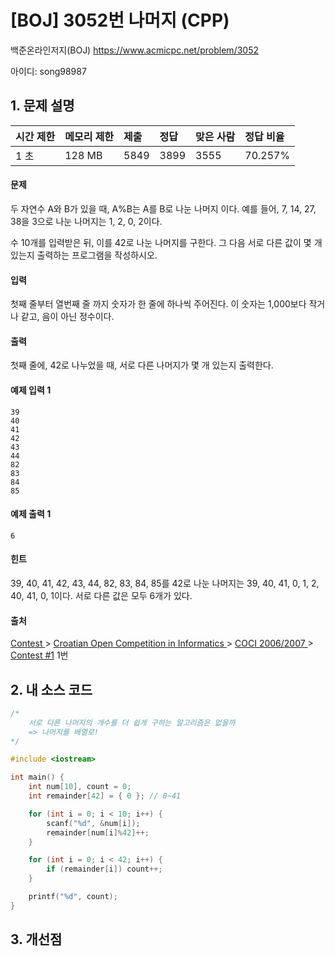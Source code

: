 # [BOJ] 3052번 나머지 (CPP)

백준온라인저지(BOJ) https://www.acmicpc.net/problem/3052

아이디: song98987



## 1. 문제 설명

| 시간 제한 | 메모리 제한 | 제출 | 정답 | 맞은 사람 | 정답 비율 |
| :-------- | :---------- | :--- | :--- | :-------- | :-------- |
| 1 초      | 128 MB      | 5849 | 3899 | 3555      | 70.257%   |

#### 문제

두 자연수 A와 B가 있을 때, A%B는 A를 B로 나눈 나머지 이다. 예를 들어, 7, 14, 27, 38을 3으로 나눈 나머지는 1, 2, 0, 2이다. 

수 10개를 입력받은 뒤, 이를 42로 나눈 나머지를 구한다. 그 다음 서로 다른 값이 몇 개 있는지 출력하는 프로그램을 작성하시오.

#### 입력

첫째 줄부터 열번째 줄 까지 숫자가 한 줄에 하나씩 주어진다. 이 숫자는 1,000보다 작거나 같고, 음이 아닌 정수이다.

#### 출력

첫째 줄에, 42로 나누었을 때, 서로 다른 나머지가 몇 개 있는지 출력한다.



#### 예제 입력 1

```
39
40
41
42
43
44
82
83
84
85
```

#### 예제 출력 1

```
6
```

#### 힌트

39, 40, 41, 42, 43, 44, 82, 83, 84, 85를 42로 나눈 나머지는 39, 40, 41, 0, 1, 2, 40, 41, 0, 1이다. 서로 다른 값은 모두 6개가 있다.

#### 출처

[Contest ](https://www.acmicpc.net/category/45)> [Croatian Open Competition in Informatics ](https://www.acmicpc.net/category/17)> [COCI 2006/2007 ](https://www.acmicpc.net/category/24)> [Contest #1](https://www.acmicpc.net/category/detail/108) 1번



## 2. 내 소스 코드

```C++
/*
	서로 다른 나머지의 개수를 더 쉽게 구하는 알고리즘은 없을까 
	=> 나머지를 배열로!
*/

#include <iostream>

int main() {
	int num[10], count = 0;
	int remainder[42] = { 0 }; // 0~41

	for (int i = 0; i < 10; i++) {
		scanf("%d", &num[i]); 
		remainder[num[i]%42]++;
	}

	for (int i = 0; i < 42; i++) {
		if (remainder[i]) count++;
	}

	printf("%d", count);
}
```



## 3. 개선점


